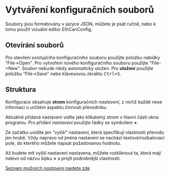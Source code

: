 # Vytváření konfiguračních souborů
Soubory jsou formátovány v jazyce JSON, můžete je psát ručně, nebo k tomu použít vizuální editor EthCanConfig.

## Otevírání souborů
Pro otevření *existujícího* konfiguračního souboru použijte položku nabídky "File->Open".
Pro vytvoření *nového* konfiguračního souboru použijte "File->New". Soubor nebude nikdy automaticky uložen. Pro **uložení** použijte položku "File->Save" nebo klávesovou zkraktu <kbd>Ctrl+S</kbd>.

## Struktura
Konfigurace obsahuje **strom** konfiguračních *nastavení*, z nichž každé nese informaci o určitém aspektu činnosti převodníku.

Aktuálně přidaná nastavení vidíte jako klikatelný strom v hlavní části okna programu.
Pro přidání *nastavení* použijte řádky se symbolem **+**.

Ze začátku uvidíte jen *"vyšší"* nastavení, která specifikují vlastnosti převodu jen hrubě. Vždy napravo od jména nastavení se nachází textové/rozbalovací pole, do kterého můžete napsat požadovanou hodnotu.

Až budete mít vyšší nastavení nastavena, můžete rozkliknout ta, která mají nalevo od názvu šipku **>** a projít podrobnější vlastnosti.

[Seznam možných *nastavení* najdete zde](/Format/Main.md)